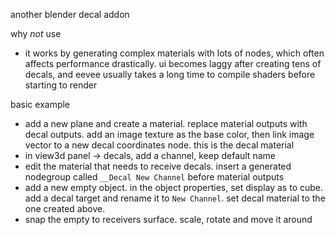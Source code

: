 another blender decal addon  

why *not* use  
* it works by generating complex materials with lots of nodes, which often affects performance drastically. ui becomes laggy after creating tens of decals, and eevee usually takes a long time to compile shaders before starting to render

basic example  
* add a new plane and create a material. replace material outputs with decal outputs. add an image texture as the base color, then link image vector to a new decal coordinates node. this is the decal material  
* in view3d panel -> decals, add a channel, keep default name  
* edit the material that needs to receive decals. insert a generated nodegroup called `__Decal New Channel` before material outputs
* add a new empty object. in the object properties, set display as to cube. add a decal target and rename it to `New Channel`. set decal material to the one created above.  
* snap the empty to receivers surface. scale, rotate and move it around
